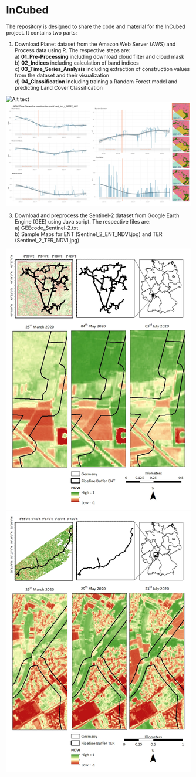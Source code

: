 # InCubed
The repository is designed to share the code and material for the InCubed project.
It contains two parts:
  1) Download Planet dataset from the Amazon Web Server (AWS) and Process data using R. The respective steps are:  
    a)  **01_Pre-Processing** including download cloud filter and cloud mask  
    b)  **02_Indices** including calculation of band indices  
    c)  **03_Time_Series_Analysis** including extraction of construction values from the dataset and their visualization  
    d)  **04_Classification** including training a Random Forest model and predicting Land Cover Classification  

  <img src="/viz/Classes.png" alt="Alt text" title="Visualization of training samples for Random Forest">
  <img src="https://github.com/SvenjaDo/InCubed/blob/main/viz/ent001_81_01_NDVI.pdf" alt="Alt text" title="Visualization of Time Series Results">



  3) Download and preprocess the Sentinel-2 dataset from Google Earth Engine (GEE) using Java script. The respective files are:  
    a) GEEcode_Sentinel-2.txt  
    b) Sample Maps for ENT (Sentinel_2_ENT_NDVI.jpg) and TER (Sentinel_2_TER_NDVI.jpg)  
    
   <img src="https://github.com/SvenjaDo/InCubed/blob/main/viz/Sentinel_2_ENT_NDVI.jpg" alt="Alt text" title="NDVI visulaization at different dates using Sentinel-2 (ENT)">
   <img src="https://github.com/SvenjaDo/InCubed/blob/main/viz/Sentinel_2_TER_NDVI.jpg" alt="Alt text" title="NDVI visulaization at different dates using Sentinel-2 (TER)">
    
